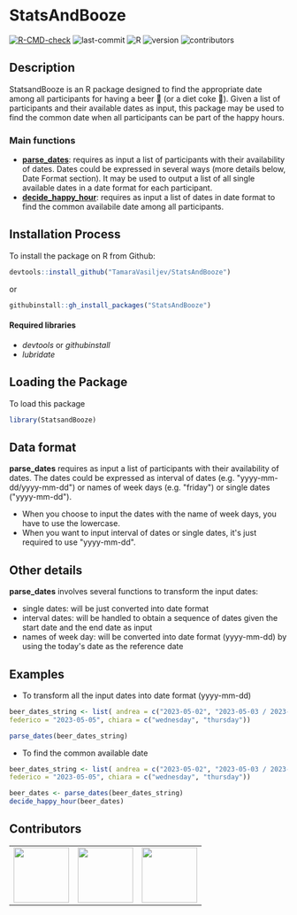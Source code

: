 # StatsAndBooze

<!-- badges: start -->
  [![R-CMD-check](https://github.com/TamaraVasiljev/StatsAndBooze/actions/workflows/R-CMD-check.yaml/badge.svg?event=push)](https://github.com/TamaraVasiljev/StatsAndBooze/actions/workflows/R-CMD-check.yaml)
 ![last-commit](https://img.shields.io/github/last-commit/TamaraVasiljev/StatsAndBooze)
 ![R](https://img.shields.io/github/languages/top/TamaraVasiljev/StatsAndBooze)
 ![version](https://img.shields.io/github/r-package/v/TamaraVasiljev/StatsAndBooze)
 ![contributors](https://img.shields.io/github/contributors/TamaraVasiljev/StatsAndBooze)
 <!-- badges: end -->

## Description

StatsandBooze is an R package designed to find the appropriate date among all participants for having a beer :beers: (or a diet coke :bubble_tea:). 
Given a list of participants and their available dates as input, this package may be used to find the common date when all participants can be part of the happy hours. 

### Main functions

* <ins>**parse_dates**</ins>: requires as input a list of participants with their availability of dates. Dates could be expressed in several ways (more details below, Date Format section). It may be used to output a list of all single available dates in a date format for each participant.
* <ins>**decide_happy_hour**</ins>: requires as input a list of dates in date format to find the common availabile date among all participants.


## Installation Process

To install the package on R from Github:

``` r
devtools::install_github("TamaraVasiljev/StatsAndBooze")
```
or

``` r
githubinstall::gh_install_packages("StatsAndBooze")
```
#### Required libraries

* *devtools* or *githubinstall*
* *lubridate*

## Loading the Package
To load this package

``` r
library(StatsandBooze)
```

## Data format

**parse_dates** requires as input a list of participants with their availability of dates. The dates could be expressed as interval of dates (e.g. "yyyy-mm-dd/yyyy-mm-dd") or names of week days (e.g. "friday") or single dates ("yyyy-mm-dd"). 
* When you choose to input the dates with the name of week days, you have to use the lowercase. 
* When you want to input interval of dates or single dates, it's just required to use "yyyy-mm-dd".

## Other details

**parse_dates** involves several functions to transform the input dates:
* single dates: will be just converted into date format
* interval dates: will be handled to obtain a sequence of dates given the start date and the end date as input
* names of week day: will be converted into date format (yyyy-mm-dd) by using the today's date as the reference date

## Examples

* To transform all the input dates into date format (yyyy-mm-dd)

``` r
beer_dates_string <- list( andrea = c("2023-05-02", "2023-05-03 / 2023-05-06"),
federico = "2023-05-05", chiara = c("wednesday", "thursday"))

parse_dates(beer_dates_string)
```
* To find the common available date

``` r
beer_dates_string <- list( andrea = c("2023-05-02", "2023-05-03 / 2023-05-06"),
federico = "2023-05-05", chiara = c("wednesday", "thursday"))

beer_dates <- parse_dates(beer_dates_string)
decide_happy_hour(beer_dates)
```

## Contributors
<!-- ALL-CONTRIBUTORS-LIST:START - Do not remove or modify this section -->
<!-- prettier-ignore-start -->
<!-- markdownlint-disable -->

<table>
<tr>
<td align="center">
<a href="https://github.com/TamaraVasiljev">
<img src="https://avatars.githubusercontent.com/u/129077304?v=4" width="100px;" alt=""/>
</a><br>
</td>
<td align="center">
<a href="https://github.com/ValentinaZangirolami">
<img src="https://avatars.githubusercontent.com/u/78240304?v=4" width="100px;" alt=""/>
</a><br>
</td>
<td align="center">
<a href="https://github.com/MuhammadAmirSaeed66">
<img src="https://avatars.githubusercontent.com/u/129077378?v=4" width="100px;" alt=""/>
</a><br>
</td>
</tr>
</table>
